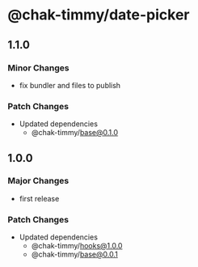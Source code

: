 # @chak-timmy/date-picker

## 1.1.0

### Minor Changes

- fix bundler and files to publish

### Patch Changes

- Updated dependencies
  - @chak-timmy/base@0.1.0

## 1.0.0

### Major Changes

- first release

### Patch Changes

- Updated dependencies
  - @chak-timmy/hooks@1.0.0
  - @chak-timmy/base@0.0.1
